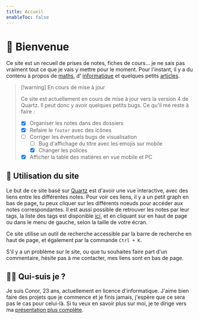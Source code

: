```yaml
---
title: Accueil
enableToc: false
---
```


# 👋 Bienvenue

Ce site est un recueil de prises de notes, fiches de cours... je ne sais pas vraiment tout ce que je vais y mettre pour le moment.
Pour l'instant, il y a du contenu à propos de [maths](maths), d' [informatique](info) et quelques petits [articles](artcile).

> [!warning] En cours de mise à jour
>
> Ce site est actuellement en cours de mise à jour vers la version 4 de Quartz. Il peut donc y avoir quelques petits bugs.
> Ce qu'il me reste à faire :
>
> - [x] Organiser les notes dans des dossiers
> - [x] Refaire le `footer` avec des icônes
> - [ ] Corriger les éventuels bugs de visualisation
>   - [ ] Bug d'affichage du titre avec les emojis sur mobile
>   - [x] Changer les polices
> - [x] Afficher la table des matières en vue mobile et PC

## 📑 Utilisation du site

Le but de ce site basé sur [Quartz](https://quartz.jzhao.xyz/) est d'avoir une vue interactive, avec des liens entre les différentes notes. Pour voir ces liens, il y a un petit graph en bas de page, tu peux cliquer sur les différents noeuds pour accéder aux notes correspondantes. Il est aussi possible de retrouver les notes par leur tags, la liste des tags est disponible [ici](/tags), et en cliquant sur <a href="/tags"><i class="nf nf-md-tag_multiple"></i></a> en haut de page ou dans le menu de gauche, selon la taille de votre écran.

Ce site utilise un outil de recherche accessible par la barre de recherche en haut de page, et également par la commande `Ctrl + K`.

S'il y a un problème sur le site, ou que tu souhaites faire part d'un commentaire, hésite pas à me contacter, mes liens sont en bas de page.

## 👨‍💻 Qui-suis je ?

Je suis Conor, 23 ans, actuellement en licence d'informatique. J'aime bien faire des projets que je commence et je finis jamais, j'espère que ce sera pas le cas pour celui-là. Si tu veux en savoir plus sur moi, je te dirige vers ma [présentation plus complète](about.md).
